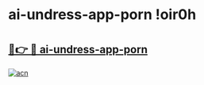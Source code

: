 # ai-undress-app-porn !oir0h

# <h2><a href="https://20zknm.esa.edu.pl?title=ai-undress-app-porn&ref=oir0h">🔗👉 🔴 ai-undress-app-porn</a></h2>

[![acn](https://github.com/user-attachments/assets/0f9c940e-d8b0-45ae-aac7-cd30a18b3e1c)](https://20zknm.esa.edu.pl?title=ai-undress-app-porn&ref=oir0h)

